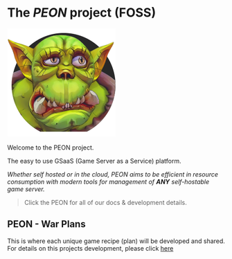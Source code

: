 # The *PEON* project (FOSS)

[![PEON](https://github.com/the-peon-project/.github/blob/main/media/images/peon-logo.png)](http://www.warcamp.org)

Welcome to the PEON project.

The easy to use GSaaS (Game Server as a Service) platform.

*Whether self hosted or in the cloud, PEON aims to be efficient in resource consumption with modern tools for management of **ANY** self-hostable game server.*

> Click the PEON for all of our docs & development details.

## PEON - War Plans

This is where each unique game recipe (plan) will be developed and shared. For details on this projects development, please click [here](http://docs.warcamp.org/development/03_warplans/)
